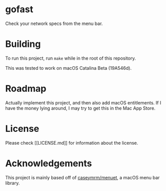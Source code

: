 # gofast

Check your network specs from the menu bar.

# Building

To run this project, run `make` while in the root of this repository.

This was tested to work on macOS Catalina Beta (19A546d).

# Roadmap

Actually implement this project, and then also add macOS entitlements. If I have the money lying around,
I may try to get this in the Mac App Store.

# License

Please check [[LICENSE.md]] for information about the license.

# Acknowledgements

This project is mainly based off of [caseymrm/menuet](github.com/caseymrm/menuet), a macOS menu bar library.
